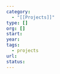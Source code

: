 ```yaml
---
category:
  - "[[Projects]]"
type: []
org: []
start: 
year: 
tags:
  - projects
url: 
status:
---
```


